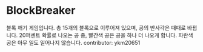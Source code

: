 # BlockBreaker

블록 깨기 게임입니다.
총 15개의 블록으로 이루어져 있으며, 공의 반사각은 때때로 바뀝니다.
20퍼센트 확률로 나오는 공 중, 빨간색 공은 공을 하나 더 나오게 합니다.
파란색 공은 아무 일도 일어나지 않습니다.
contributor: ykm20651
